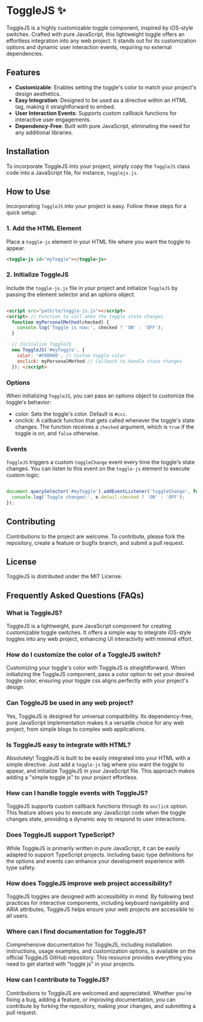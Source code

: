 # ToggleJS ✨
ToggleJS is a highly customizable toggle component, inspired by iOS-style switches. Crafted with pure JavaScript, this lightweight toggle offers an effortless integration into any web project. It stands out for its customization options and dynamic user interaction events, requiring no external dependencies.

## Features

- **Customizable**: Enables setting the toggle's color to match your project's design aesthetics.
- **Easy Integration**: Designed to be used as a directive within an HTML tag, making it straightforward to embed.
- **User Interaction Events**: Supports custom callback functions for interactive user engagements.
- **Dependency-Free**: Built with pure JavaScript, eliminating the need for any additional libraries.

## Installation

To incorporate ToggleJS into your project, simply copy the `ToggleJS` class code into a JavaScript file, for instance, `togglejs.js`.

## How to Use

Incorporating `ToggleJS` into your project is easy. Follow these steps for a quick setup:

### 1. Add the HTML Element

Place a `toggle-js` element in your HTML file where you want the toggle to appear.

```html
<toggle-js id="myToggle"></toggle-js>
```
### 2\. Initialize ToggleJS

Include the `toggle-js.js` file in your project and initialize `ToggleJS` by passing the element selector and an options object.

```html

<script src="path/to/toggle-js.js"></script>
<script> // Function to call when the toggle state changes
  function myPersonalMethod(checked) {
    console.log('Toggle is now:', checked ? 'ON' : 'OFF');
  }

  // Initialize ToggleJS
  new ToggleJS('#myToggle', {
    color: '#F00000', // Custom toggle color
    onclick: myPersonalMethod // Callback to handle state changes
  }); </script>
```

### Options

When initializing `ToggleJS`, you can pass an options object to customize the toggle's behavior:

-   color: Sets the toggle's color. Default is `#ccc`.
-   onclick: A callback function that gets called whenever the toggle's state changes. The function receives a `checked` argument, which is `true` if the toggle is on, and `false` otherwise.

### Events

`ToggleJS` triggers a custom `toggleChange` event every time the toggle's state changes. You can listen to this event on the `toggle-js` element to execute custom logic:

```javascript

document.querySelector('#myToggle').addEventListener('toggleChange', function(e) {
  console.log('Toggle changed:', e.detail.checked ? 'ON' : 'OFF');
});
```

Contributing
------------

Contributions to the project are welcome. To contribute, please fork the repository, create a feature or bugfix branch, and submit a pull request.

License
-------

ToggleJS is distributed under the MIT License.


Frequently Asked Questions (FAQs)
-------

### What is ToggleJS?

ToggleJS is a lightweight, pure JavaScript component for creating customizable toggle switches. It offers a simple way to integrate iOS-style toggles into any web project, enhancing UI interactivity with minimal effort.

### How do I customize the color of a ToggleJS switch?

Customizing your toggle's color with ToggleJS is straightforward. When initializing the ToggleJS component, pass a color option to set your desired toggle color, ensuring your toggle css aligns perfectly with your project's design.

### Can ToggleJS be used in any web project?

Yes, ToggleJS is designed for universal compatibility. Its dependency-free, pure JavaScript implementation makes it a versatile choice for any web project, from simple blogs to complex web applications.

### Is ToggleJS easy to integrate with HTML?

Absolutely! ToggleJS is built to be easily integrated into your HTML with a simple directive. Just add a `toggle-js` tag where you want the toggle to appear, and initialize ToggleJS in your JavaScript file. This approach makes adding a "simple toggle js" to your project effortless.

### How can I handle toggle events with ToggleJS?

ToggleJS supports custom callback functions through its `onclick` option. This feature allows you to execute any JavaScript code when the toggle changes state, providing a dynamic way to respond to user interactions.

### Does ToggleJS support TypeScript?

While ToggleJS is primarily written in pure JavaScript, it can be easily adapted to support TypeScript projects. Including basic type definitions for the options and events can enhance your development experience with type safety.

### How does ToggleJS improve web project accessibility?

ToggleJS toggles are designed with accessibility in mind. By following best practices for interactive components, including keyboard navigability and ARIA attributes, ToggleJS helps ensure your web projects are accessible to all users.

### Where can I find documentation for ToggleJS?

Comprehensive documentation for ToggleJS, including installation instructions, usage examples, and customization options, is available on the official ToggleJS GitHub repository. This resource provides everything you need to get started with "toggle js" in your projects.

### How can I contribute to ToggleJS?

Contributions to ToggleJS are welcomed and appreciated. Whether you're fixing a bug, adding a feature, or improving documentation, you can contribute by forking the repository, making your changes, and submitting a pull request.
